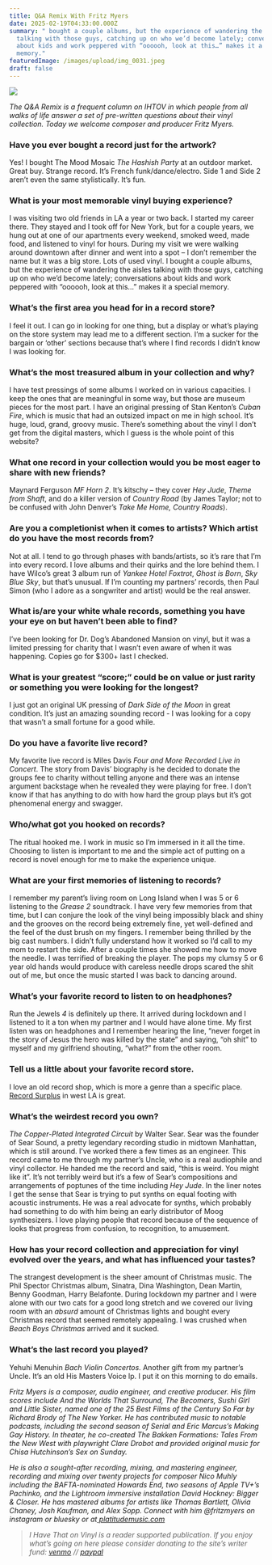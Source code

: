 ```yaml
---
title: Q&A Remix With Fritz Myers
date: 2025-02-19T04:33:00.000Z
summary: " bought a couple albums, but the experience of wandering the aisles
  talking with those guys, catching up on who we’d become lately; conversations
  about kids and work peppered with “oooooh, look at this…” makes it a special
  memory."
featuredImage: /images/upload/img_0031.jpeg
draft: false
---
```

![](/images/upload/img_0031.jpeg)

*The Q&A Remix is a frequent column on IHTOV in which people from all walks of life answer a set of pre-written questions about their vinyl collection. Today we welcome composer and producer Fritz Myers.*

### Have you ever bought a record just for the artwork?

Yes! I bought The Mood Mosaic *The Hashish Party* at an outdoor market. Great buy. Strange record. It’s French funk/dance/electro. Side 1 and Side 2 aren’t even the same stylistically. It’s fun.

### What is your most memorable vinyl buying experience?

I was visiting two old friends in LA a year or two back. I started my career there. They stayed and I took off for New York, but for a couple years, we hung out at one of our apartments every weekend, smoked weed, made food, and listened to vinyl for hours. During my visit we were walking around downtown after dinner and went into a spot – I don’t remember the name but it was a big store. Lots of used vinyl. I bought a couple albums, but the experience of wandering the aisles talking with those guys, catching up on who we’d become lately; conversations about kids and work peppered with “oooooh, look at this…” makes it a special memory.

### What’s the first area you head for in a record store?

I feel it out. I can go in looking for one thing, but a display or what’s playing on the store system may lead me to a different section. I’m a sucker for the bargain or ‘other’ sections because that’s where I find records I didn’t know I was looking for.

### What’s the most treasured album in your collection and why?

I have test pressings of some albums I worked on in various capacities. I keep the ones that are meaningful in some way, but those are museum pieces for the most part. I have an original pressing of Stan Kenton’s *Cuban Fire*, which is music that had an outsized impact on me in high school. It’s huge, loud, grand, groovy music. There’s something about the vinyl I don’t get from the digital masters, which I guess is the whole point of this website?

### What one record in your collection would you be most eager to share with new friends?

 Maynard Ferguson *MF Horn 2*. It’s kitschy – they cover *Hey Jude*, *Theme from Shaft*, and do a killer version of *Country Road* (by James Taylor; not to be confused with John Denver’s *Take Me Home, Country Roads*).

### Are you a completionist when it comes to artists? Which artist do you have the most records from?

Not at all. I tend to go through phases with bands/artists, so it’s rare that I’m into every record. I love albums and their quirks and the lore behind them. I have Wilco’s great 3 album run of *Yankee Hotel Foxtrot*, *Ghost is Born*, *Sky Blue Sky*, but that’s unusual. If I’m counting my partners’ records, then Paul Simon (who I adore as a songwriter and artist) would be the real answer.

### What is/are your white whale records, something you have your eye on but haven’t been able to find?

 I’ve been looking for Dr. Dog’s Abandoned Mansion on vinyl, but it was a limited pressing for charity that I wasn’t even aware of when it was happening. Copies go for $300+ last I checked.

### What is your greatest “score;” could be on value or just rarity or something you were looking for the longest?

I just got an original UK pressing of *Dark Side of the Moon* in great condition. It’s just an amazing sounding record - I was looking for a copy that wasn’t a small fortune for a good while.

### Do you have a favorite live record?

My favorite live record is Miles Davis *Four and More Recorded Live in Concert*. The story from Davis’ biography is he decided to donate the groups fee to charity without telling anyone and there was an intense argument backstage when he revealed they were playing for free. I don’t know if that has anything to do with how hard the group plays but it’s got phenomenal energy and swagger.

### Who/what got you hooked on records?

The ritual hooked me. I work in music so I’m immersed in it all the time. Choosing to listen is important to me and the simple act of putting on a record is novel enough for me to make the experience unique.

### What are your first memories of listening to records?

I remember my parent’s living room on Long Island when I was 5 or 6 listening to the *Grease 2* soundtrack. I have very few memories from that time, but I can conjure the look of the vinyl being impossibly black and shiny and the grooves on the record being extremely fine, yet well-defined and the feel of the dust brush on my fingers. I remember being thrilled by the big cast numbers. I didn’t fully understand how it worked so I’d call to my mom to restart the side. After a couple times she showed me how to move the needle. I was terrified of breaking the player. The pops my clumsy 5 or 6 year old hands would produce with careless needle drops scared the shit out of me, but once the music started I was back to dancing around.

### What’s your favorite record to listen to on headphones?

Run the Jewels *4* is definitely up there. It arrived during lockdown and I listened to it a ton when my partner and I would have alone time. My first listen was on headphones and I remember hearing the line, “never forget in the story of Jesus the hero was killed by the state” and saying, “oh shit” to myself and my girlfriend shouting, “what?” from the other room.

### Tell us a little about your favorite record store.

I love an old record shop, which is more a genre than a specific place. [Record Surplus](https://www.recordsurplusla.com/) in west LA is great.

### What’s the weirdest record you own?

*The Copper-Plated Integrated Circuit* by Walter Sear. Sear was the founder of Sear Sound, a pretty legendary recording studio in midtown Manhattan, which is still around. I’ve worked there a few times as an engineer. This record came to me through my partner’s Uncle, who is a real audiophile and vinyl collector. He handed me the record and said, “this is weird. You might like it”. It’s not terribly weird but it’s a few of Sear’s compositions and arrangements of poptunes of the time including *Hey Jude*. In the liner notes I get the sense that Sear is trying to put synths on equal footing with acoustic instruments. He was a real advocate for synths, which probably had something to do with him being an early distributor of Moog synthesizers. I love playing people that record because of the sequence of looks that progress from confusion, to recognition, to amusement.

### How has your record collection and appreciation for vinyl evolved over the years, and what has influenced your tastes?

The strangest development is the sheer amount of Christmas music. The Phil Spector Christmas album, Sinatra, Dina Washington, Dean Martin, Benny Goodman, Harry Belafonte. During lockdown my partner and I were alone with our two cats for a good long stretch and we covered our living room with an *absurd* amount of Christmas lights and bought every Christmas record that seemed remotely appealing. I was crushed when *Beach Boys Christmas* arrived and it sucked.

### What’s the last record you played?

Yehuhi Menuhin *Bach Violin Concertos.* Another gift from my partner’s Uncle. It’s an old His Masters Voice lp. I put it on this morning to do emails.

*Fritz Myers is a composer, audio engineer, and creative producer. His film scores include And the Worlds That Surround, The Becomers, Sushi Girl and Little Sister, named one of the 25 Best Films of the Century So Far by Richard Brody of The New Yorker. He has contributed music to notable podcasts, including the second season of Serial and Eric Marcus’s Making Gay History. In theater, he co-created The Bakken Formations: Tales From the New West with playwright Clare Drobot and provided original music for Chisa Hutchinson’s Sex on Sunday.*

 *He is also a sought-after recording, mixing, and mastering engineer, recording and mixing over twenty projects for composer Nico Muhly including the BAFTA-nominated Howards End, two seasons of Apple TV+’s Pachinko, and the Lightroom immersive installation David Hockney: Bigger & Closer. He has mastered albums for artists like Thomas Bartlett, Olivia Chaney, Josh Kaufman, and Alex Sopp. Connect with him @fritzmyers on instagram or bluesky or at[ platitudemusic.com](http://platitudemusic.com)*
>
> *I Have That on Vinyl is a reader supported publication. If you enjoy what’s going on here please consider donating to the site’s writer fund: [venmo](https://account.venmo.com/u/Michele-Catalano2659) // [paypal](https://www.paypal.com/paypalme/goingitaloneny?country.x=US&locale.x=en_US)*
